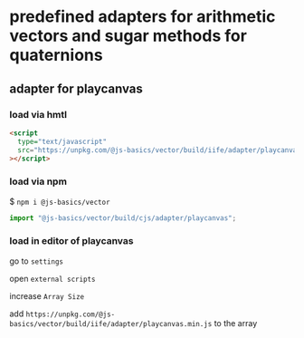 # predefined adapters for arithmetic vectors and sugar methods for quaternions

## adapter for playcanvas

### load via hmtl

```html
<script
  type="text/javascript"
  src="https://unpkg.com/@js-basics/vector/build/iife/adapter/playcanvas.min.js"
></script>
```

### load via npm

\$ `npm i @js-basics/vector`

```javascript
import "@js-basics/vector/build/cjs/adapter/playcanvas";
```

### load in editor of playcanvas

go to `settings`

open `external scripts`

increase `Array Size`

add `https://unpkg.com/@js-basics/vector/build/iife/adapter/playcanvas.min.js` to the array
